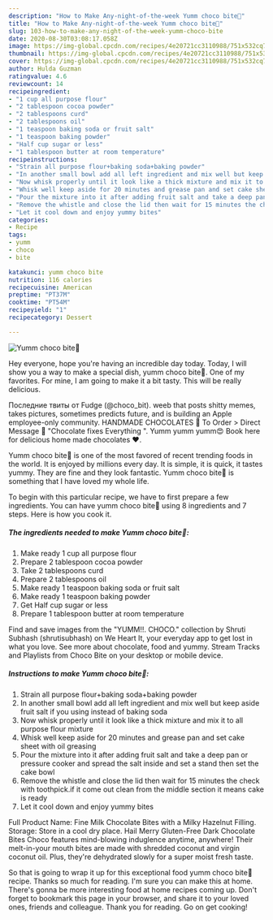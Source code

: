 ```yaml
---
description: "How to Make Any-night-of-the-week Yumm choco bite🍮"
title: "How to Make Any-night-of-the-week Yumm choco bite🍮"
slug: 103-how-to-make-any-night-of-the-week-yumm-choco-bite
date: 2020-08-30T03:08:17.058Z
image: https://img-global.cpcdn.com/recipes/4e20721cc3110988/751x532cq70/yumm-choco-bite🍮-recipe-main-photo.jpg
thumbnail: https://img-global.cpcdn.com/recipes/4e20721cc3110988/751x532cq70/yumm-choco-bite🍮-recipe-main-photo.jpg
cover: https://img-global.cpcdn.com/recipes/4e20721cc3110988/751x532cq70/yumm-choco-bite🍮-recipe-main-photo.jpg
author: Hulda Guzman
ratingvalue: 4.6
reviewcount: 14
recipeingredient:
- "1 cup all purpose flour"
- "2 tablespoon cocoa powder"
- "2 tablespoons curd"
- "2 tablespoons oil"
- "1 teaspoon baking soda or fruit salt"
- "1 teaspoon baking powder"
- "Half cup sugar or less"
- "1 tablespoon butter at room temperature"
recipeinstructions:
- "Strain all purpose flour+baking soda+baking powder"
- "In another small bowl add all left ingredient and mix well but keep aside fruit salt if you using instead of baking soda"
- "Now whisk properly until it look like a thick mixture and mix it to all purpose flour mixture"
- "Whisk well keep aside for 20 minutes and grease pan and set cake sheet with oil greasing"
- "Pour the mixture into it after adding fruit salt and take a deep pan or pressure cooker and spread the salt inside and set a stand then set the cake bowl"
- "Remove the whistle and close the lid then wait for 15 minutes the check with toothpick.if it come out clean from the middle section it means cake is ready"
- "Let it cool down and enjoy yummy bites"
categories:
- Recipe
tags:
- yumm
- choco
- bite

katakunci: yumm choco bite 
nutrition: 116 calories
recipecuisine: American
preptime: "PT37M"
cooktime: "PT54M"
recipeyield: "1"
recipecategory: Dessert

---
```



![Yumm choco bite🍮](https://img-global.cpcdn.com/recipes/4e20721cc3110988/751x532cq70/yumm-choco-bite🍮-recipe-main-photo.jpg)

Hey everyone, hope you're having an incredible day today. Today, I will show you a way to make a special dish, yumm choco bite🍮. One of my favorites. For mine, I am going to make it a bit tasty. This will be really delicious.

Последние твиты от Fudge (@choco_bit). weeb that posts shitty memes, takes pictures, sometimes predicts future, and is building an Apple employee-only community. HANDMADE CHOCOLATES 🍫 To Order &gt; Direct Message 💌 &#34;Chocolate fixes Everything &#34;. Yumm yumm yumm😍 Book here for delicious home made chocolates ❤.

Yumm choco bite🍮 is one of the most favored of recent trending foods in the world. It is enjoyed by millions every day. It is simple, it is quick, it tastes yummy. They are fine and they look fantastic. Yumm choco bite🍮 is something that I have loved my whole life.


To begin with this particular recipe, we have to first prepare a few ingredients. You can have yumm choco bite🍮 using 8 ingredients and 7 steps. Here is how you cook it.

<!--inarticleads1-->

##### The ingredients needed to make Yumm choco bite🍮:

1. Make ready 1 cup all purpose flour
1. Prepare 2 tablespoon cocoa powder
1. Take 2 tablespoons curd
1. Prepare 2 tablespoons oil
1. Make ready 1 teaspoon baking soda or fruit salt
1. Make ready 1 teaspoon baking powder
1. Get Half cup sugar or less
1. Prepare 1 tablespoon butter at room temperature


Find and save images from the &#34;YUMM!!. CHOCO.&#34; collection by Shruti Subhash (shrutisubhash) on We Heart It, your everyday app to get lost in what you love. See more about chocolate, food and yummy. Stream Tracks and Playlists from Choco Bite on your desktop or mobile device. 

<!--inarticleads2-->

##### Instructions to make Yumm choco bite🍮:

1. Strain all purpose flour+baking soda+baking powder
1. In another small bowl add all left ingredient and mix well but keep aside fruit salt if you using instead of baking soda
1. Now whisk properly until it look like a thick mixture and mix it to all purpose flour mixture
1. Whisk well keep aside for 20 minutes and grease pan and set cake sheet with oil greasing
1. Pour the mixture into it after adding fruit salt and take a deep pan or pressure cooker and spread the salt inside and set a stand then set the cake bowl
1. Remove the whistle and close the lid then wait for 15 minutes the check with toothpick.if it come out clean from the middle section it means cake is ready
1. Let it cool down and enjoy yummy bites


Full Product Name: Fine Milk Chocolate Bites with a Milky Hazelnut Filling. Storage: Store in a cool dry place. Hail Merry Gluten-Free Dark Chocolate Bites Choco features mind-blowing induglence anytime, anywhere! Their melt-in-your mouth bites are made with shredded coconut and virgin coconut oil. Plus, they&#39;re dehydrated slowly for a super moist fresh taste. 

So that is going to wrap it up for this exceptional food yumm choco bite🍮 recipe. Thanks so much for reading. I'm sure you can make this at home. There's gonna be more interesting food at home recipes coming up. Don't forget to bookmark this page in your browser, and share it to your loved ones, friends and colleague. Thank you for reading. Go on get cooking!
